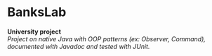 # BanksLab

**University project** \
*Project on native Java with OOP patterns (ex: Observer, Command), documented with Javadoc and tested with JUnit.*
